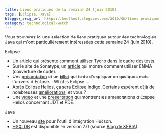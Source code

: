 ```yaml
---
title: Liens pratiques de la semaine 24 (juin 2010)
tags: [Eclipse, Java]
blogger_orig_url: https://keulkeul.blogspot.com/2010/06/liens-pratiques-de-la-semaine.html
category: technological-watch
---
```


Vous trouverez ici une sélection de liens pratiques autour des technologies Java qui m'ont particulièrement intéressées cette semaine 24 (juin 2010).

Eclipse  

* Un [article](http://mattiasholmqvist.se/2010/06/building-with-tycho-part-3-testing-code-coverage-and-easier-development-using-target-definitions/) qui présente comment utiliser Tycho dans le cadre des tests.
* Sur le site de Sonatype, un [article](https://docs.sonatype.org/display/TYCHO/How+to+integrate+EMMA+%28code+coverage%29+with+Tycho) qui montre comment utiliser EMMA (couverture de code).
* Une [présentation](http://www.eclipse.org/downloads/download.php?file=/technology/phoenix/talks/WhatIsEclipse-v2.odp) et un [billet](ttp://dev.eclipse.org/blogs/wayne/2010/06/14/eclipse-is/) qui tente d'expliquer en quelques mots l'univers d'Eclipse. : What is Eclipse ...
* Après Eclipse Helios, ça sera Eclipse Indigo. Certains espèrent déjà de nombreuses [améliorations](http://blog.eclipse-tips.com/2010/06/top-3-things-i-want-in-eclipse-37.html), et vous ?
* Une [vidéo](http://live.eclipse.org/node/908) et une [présentation](http://www.eclipse.org/project-slides/Helios/Platform_JDT_PDE_Helios_Release.pdf) qui montrent les améliorations d'Eclipse Helios concernant JDT et PDE.

Java

* Un nouveau [site](http://www.hudson-labs.org/content/welcome-hudson-labs) pour l'outil d'intégration Hudson.
* [HSQLDB](http://hsqldb.org/) est disponible en version 2.0 (source [Blog de XEBIA](http://blog.xebia.fr/2010/06/15/revue-de-presse-xebia-163/#HSQLDB)).